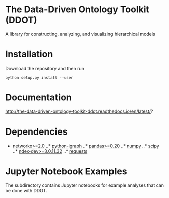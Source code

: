 # The Data-Driven Ontology Toolkit (DDOT)
A library for constructing, analyzing, and visualizing hierarchical models

# Installation

Download the repository and then run

`python setup.py install --user`

# Documentation

http://the-data-driven-ontology-toolkit-ddot.readthedocs.io/en/latest/?

# Dependencies

* [networkx>=2.0](https://networkx.github.io/)
..* [python-igraph](http://igraph.org/python/)
..* [pandas>=0.20](http://pandas.pydata.org/)
..* [numpy](https://docs.scipy.org/doc/)
..* [scipy](https://docs.scipy.org/doc/)
..* [ndex-dev>=3.0.11.32](https://github.com/ndexbio/ndex-python)
..* [requests](http://docs.python-requests.org/en/master/)

# Jupyter Notebook Examples

The <examples> subdirectory contains Jupyter notebooks for example analyses that can be done with DDOT.
